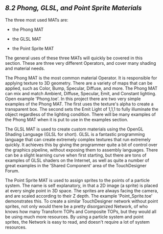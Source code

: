 ## *8.2 Phong, GLSL, and Point Sprite Materials*

The three most used MATs are:

* the Phong MAT

* the GLSL MAT

* the Point Sprite MAT


The general uses of these three MATs will quickly be covered in this section. These are three very different Operators, and cover many shading and material needs.

The Phong MAT is the most common material Operator. It is responsible for applying texture to 3D geometry. There are a variety of maps that can be applied, such as Color, Bump, Specular, Diffuse, and more. The Phong MAT can mix and match Ambient, Diffuse, Specular, Emit, and Constant lighting. Open example 'Phong.toe'. In this project there are two very simple examples of the Phong MAT. The first uses the texture's alpha to create a transparent box. The second sets the Emit Light of 1,1,1 to fully illuminate the object regardless of the lighting condition. There will be many examples of the Phong MAT when it is put to use in the examples section.

The GLSL MAT is used to create custom materials using the OpenGL Shading Language (GLSL for short). GLSL is a fantastic programming language that can create extremely complex textures that run extremely quickly. It achieves this by giving the programmer quite a bit of control over the graphics pipeline, without exposing them to assembly languages. There can be a slight learning curve when first starting, but there are tons of examples of GLSL shaders on the Internet, as well as quite a number of great examples in the 'Shared Component' area of the TouchDesigner Forum.

The Point Sprite MAT is used to assign sprites to the points of a particle system. The name is self explanatory, in that a 2D image (a sprite) is placed at every single point in 3D space. The sprites are always facing the camera, and are scaled according to their Z depth. The example 'Point\_Sprite.toe' demonstrates this. To create a similar TouchDesigner network without point sprites, not only would there be a pretty disorganized Network, of who knows how many Transform TOPs and Composite TOPs, but they would all be using much more resources. By using a particle system and point sprites, the Network is easy to read, and doesn't require a lot of system resources.